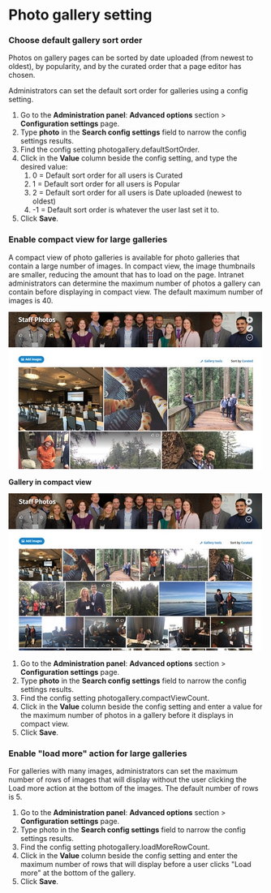 # Photo gallery setting

### Choose default gallery sort order

Photos on gallery pages can be sorted by date uploaded \(from newest to oldest\), by popularity, and by the curated order that a page editor has chosen.  
  
Administrators can set the default sort order for galleries using a config setting.  
 

1. Go to the **Administration panel**: **Advanced options** section &gt; **Configuration settings** page.
2. Type **photo** in the **Search config settings** field to narrow the config settings results.
3. Find the config setting photogallery.defaultSortOrder.
4. Click in the **Value** column beside the config setting, and type the desired value:
   1. 0 = Default sort order for all users is Curated
   2. 1 = Default sort order for all users is Popular
   3. 2 = Default sort order for all users is Date uploaded \(newest to oldest\)
   4. -1 = Default sort order is whatever the user last set it to.
5. Click **Save**.

### Enable compact view for large galleries

A compact view of photo galleries is available for photo galleries that contain a large number of images. In compact view, the image thumbnails are smaller, reducing the amount that has to load on the page. Intranet administrators can determine the maximum number of photos a gallery can contain before displaying in compact view. The default maximum number of images is 40.

![](../../../.gitbook/assets/3%20%2864%29.jpg)

**Gallery in compact view**

![](../../../.gitbook/assets/4%20%2819%29.jpg)



1. Go to the **Administration panel**: **Advanced options** section &gt; **Configuration settings** page.
2. Type **photo** in the **Search config settings** field to narrow the config settings results.
3. Find the config setting photogallery.compactViewCount.
4. Click in the **Value** column beside the config setting and enter a value for the maximum number of photos in a gallery before it displays in compact view.
5. Click **Save**.

### Enable "load more" action for large galleries

For galleries with many images, administrators can set the maximum number of rows of images that will display without the user clicking the Load more action at the bottom of the images. The default number of rows is 5.  
 

1. Go to the **Administration panel**: **Advanced options** section &gt; **Configuration settings** page.
2. Type photo in the **Search config settings** field to narrow the config settings results.
3. Find the config setting photogallery.loadMoreRowCount.
4. Click in the **Value** column beside the config setting and enter the maximum number of rows that will display before a user clicks "Load more" at the bottom of the gallery.
5. Click **Save**.


